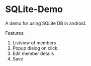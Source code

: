 SQLite-Demo
===========

A demo for using SQLite DB in android.

Features:
1. Listview of members
2. Popup dialog on click.
3. Edit member details
4. Save
